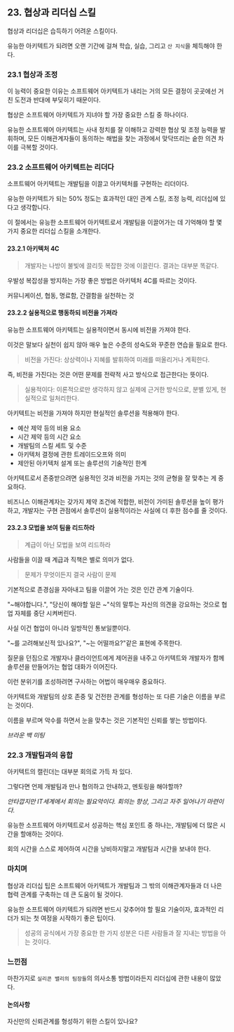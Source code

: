 ## 23. 협상과 리더십 스킬

협상과 리더십은 습득하기 어려운 스킬이다.

유능한 아키텍트가 되려면 오랜 기간에 걸쳐 학습, 실습, 그리고 `산 지식`을 체득해야 한다.

### 23.1 협상과 조정

이 능력이 중요한 이유는 소프트웨어 아키텍트가 내리는 거의 모든 결정이 곳곳에선 거친 도전과 반대에 부딪히기 때문이다.

협상은 소프트웨어 아키텍트가 지녀야 할 가장 중요한 스킬 중 하나이다.

유능한 소프트웨어 아키텍트는 사내 정치를 잘 이해하고 강력한 협상 및 조정 능력을 발휘하며, 모든 이해관계자들이 동의하는 해법을 찾는 과정에서 맞닥뜨리는 숱한 의견 차이를 극복할 것이다.

### 23.2 소프트웨어 아키텍트는 리더다

소프트웨어 아키텍트는 개발팀을 이끌고 아키텍처를 구현하는 리더이다.

유능한 아키텍트가 되는 50% 정도는 효과적인 대인 관계 스킬, 조정 능력, 리더십에 있다고 생각합니다.

이 절에서는 유능한 소프트웨어 아키텍트로서 개발팀을 이끌어가는 데 기억해야 할 몇 가지 중요한 리더십 스킬을 소개한다.

#### 23.2.1 아키텍처 4C

> 개발자는 나방이 불빛에 끌리듯 복잡한 것에 이끌린다. 결과는 대부분 똑같다.

우발성 복잡성을 방지하는 가장 좋은 방법은 아키텍처 4C를 따르는 것이다.

커뮤니케이션, 협동, 명료함, 간결함을 실천하는 것

#### 23.2.2 실용적으로 행동하되 비전을 가져라

유능한 소프트웨어 아키텍트는 실용적이면서 동시에 비전을 가져야 한다.

이것은 말보다 실천이 쉽지 않아 매우 높은 수준의 성숙도와 꾸준한 연습을 필요로 한다.

> 비전을 가진다: 상상력이나 지혜를 발휘하여 미래를 떠올리거나 계획한다.

즉, 비전을 가진다는 것은 어떤 문제를 전략적 사고 방식으로 접근한다는 뜻이다.

> 실용적이다: 이론적으로만 생각하지 않고 실제에 근거한 방식으로, 분별 있게, 현실적으로 일처리한다.

아키텍트는 비전을 가져야 하지만 현실적인 솔루션을 적용해야 한다.

- 예산 제약 등의 비용 요소
- 시간 제약 등의 시간 요소
- 개발팀의 스킬 세트 및 수준
- 아키텍처 결정에 관한 트레이드오프와 의미
- 제안된 아키텍처 설계 또는 솔루션의 기술적인 한계

아키텍트로서 존중받으려면 실용적인 것과 비전을 가지는 것의 균형을 잘 맞추는 게 중요하다.

비즈니스 이해관계자는 갖가지 제약 조건에 적합한, 비전이 가미된 솔루션을 높이 평가하고, 개발자는 구현 관점에서 솔루션이 실용적이라는 사실에 더 후한 점수를 줄 것이다.

#### 23.2.3 모법을 보여 팀을 리드하라

> 계급이 아닌 모법을 보여 리드하라

사람들을 이끌 때 계급과 직책은 별로 의미가 없다.

> 문제가 무엇이든지 결국 사람이 문제

기본적으로 존경심을 자아내고 팀을 이끌어 가는 것은 인간 관계 기술이다.

"~해야합니다.", "당신이 해야할 일은 ~"식의 말투는 자신의 의견을 강요하는 것으로 협업 자체를 중단 시켜버린다.

사실 이건 협업이 아니라 일방적인 통보일뿐이다.

"~를 고려해보신적 있나요?", "~는 어떨까요?"같은 표현에 주목한다.

질문을 던짐으로 개발자나 클라이언트에게 제어권을 내주고 아키텍트와 개발자가 함께 솔루션을 만들어가는 협업 대화가 이어진다.

이런 분위기를 조성하려면 구사하는 어법이 매우매우 중요하다.

아키텍트와 개발팀의 상호 존중 및 건전한 관계를 형성하는 또 다른 기술은 이름을 부르는 것이다.

이름을 부르며 악수를 하면서 눈을 맞추는 것은 기본적인 신뢰를 쌓는 방법이다.

*브라운 백 미팅*

### 22.3 개발팀과의 융합

아키텍트의 캘린더는 대부분 회의로 가득 차 있다.

그렇다면 언제 개발팀과 만나 협의하고 안내하고, 멘토링을 해야할까?

*안타깝지만 IT세계에서 회의는 필요악이다. 회의는 항상, 그리고 자주 일어나기 마련이다.*

유능한 소프트웨어 아키텍트로서 성공하는 핵심 포인트 중 하나는, 개발팀에 더 많은 시간을 할애하는 것이다.

회의 시간을 스스로 제어하여 시간을 낭비하지말고 개발팀과 시간을 보내야 한다.

### 마치며

협상과 리더십 팁은 소프트웨어 아키텍트가 개발팀과 그 밖의 이해관계자들과 더 나은 협력 관계를 구축하는 데 큰 도움이 될 것이다.

유능한 소프트웨어 아키텍트가 되려면 반드시 갖추어야 할 필요 기술이자, 효과적인 리더가 되는 첫 여정을 시작하기 좋은 팁이다.

> 성공의 공식에서 가장 중요한 한 가지 성분은 다른 사람들과 잘 지내는 방법을 아는 것이다.

### 느낀점

마찬가지로 `실리콘 밸리의 팀장들`의 의사소통 방법이라든지 리더십에 관한 내용이 많았다.

#### 논의사항

자신만의 신뢰관계를 형성하기 위한 스킬이 있나요?
